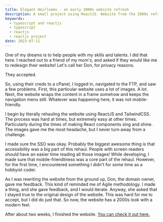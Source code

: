 ```yaml
---
title: Elegant Heirlooms - an early 2000s website refresh
description: A small project using ReactJS. Website from the 2000s refresh.
keywords:
  - typescript and reactjs
  - typescript
  - reactjs
  - reactjs project
date: 2023-07-11
---
```

One of my dreams is to help people with my skills and talents. I did that here. I reached out to a friend of my mom's, and asked if they would like me to redesign their website! Let's call her Don, for privacy reasons.

They accepted.

So, using their creds to a cPanel, I logged in, navigated to the FTP, and saw a few problems. First, this particular website uses a lot of images. A lot. Next, the website wraps the content in a frame somehow and keeps the navigation menu still. Whatever was happening here, it was not mobile-friendly.

I begin by literally rehauling the website using ReactJS and TailwindCSS. The process was hard at times, but extremely easy at other times. Particularly during the times of making React components sing and shine. The images gave me the most headache, but I never turn away from a challenge.

I made sure the SSO was okay. Probably the biggest awesome thing is that accessibility was a big part of this rehaul. People with screen readers should have an easier time reading all those images! While developing, I made sure that mobile-friendliness was a core part of the rehaul. However, for the first time, I encountered something I didn't for some time as a hobbyist coder.

As I was rewriting the website from the ground up, Don, the domain owner, gave me feedback. This kind of reminded me of Agile methodology. I made a thing, and she gave feedback, and I would iterate. Anyway, she asked that I stayed true to the original design of the website. This was hard for me to accept, but I did do just that. So now, the website has a 2000s look with a modern feel.

After about two weeks, I finished the website. [You can check it out here.](http://www.elegantheirlooms.com)